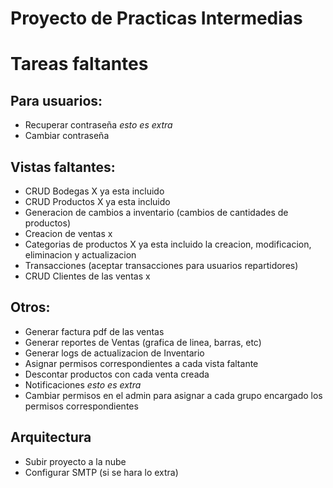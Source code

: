 # Proyecto de Practicas Intermedias

# Tareas faltantes 
## Para usuarios:
- Recuperar contraseña *esto es extra*
- Cambiar contraseña

## Vistas faltantes:
- CRUD Bodegas X ya esta incluido
- CRUD Productos X ya esta incluido
- Generacion de cambios a inventario (cambios de cantidades de productos)
- Creacion de ventas x
- Categorias de productos X ya esta incluido la creacion, modificacion, eliminacion y actualizacion
- Transacciones (aceptar transacciones para usuarios repartidores)
- CRUD Clientes de las ventas x

## Otros:
- Generar factura pdf de las ventas
- Generar reportes de Ventas (grafica de linea, barras, etc)
- Generar logs de actualizacion de Inventario
- Asignar permisos correspondientes a cada vista faltante
- Descontar productos con cada venta creada
- Notificaciones *esto es extra*
- Cambiar permisos en el admin para asignar a cada grupo encargado los permisos correspondientes

## Arquitectura
- Subir proyecto a la nube
- Configurar SMTP (si se hara lo extra)
